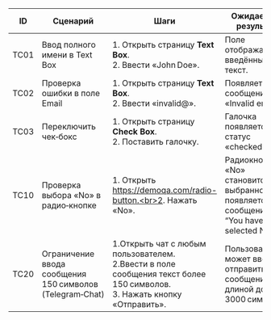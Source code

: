 | ID   | Сценарий                     | Шаги                                                   | Ожидаемый результат                    | Приоритет |
|------|------------------------------|--------------------------------------------------------|----------------------------------------|-----------|
| TC01 | Ввод полного имени в Text Box| 1. Открыть страницу **Text Box**.<br>2. Ввести «John Doe».| Поле отображает введённый текст.       | High      |
| TC02 | Проверка ошибки в поле Email | 1. Открыть страницу **Text Box**.<br>2. Ввести «invalid@».| Появляется сообщение «Invalid email». | Medium    |
| TC03 | Переключить чек‑бокс        | 1. Открыть страницу **Check Box**.<br>2. Поставить галочку.| Галочка появляется, статус «checked». | Low       |
| TC10 | Проверка выбора «No» в радио‑кнопке | 1. Открыть https://demoqa.com/radio-button.<br>2. Нажать «No». | Радиокнопка «No» становится выбранной, появляется сообщение “You have selected No”. | High |
| TC20 | Ограничение ввода сообщения 150 символов (Telegram‑Chat) | 1.Открыть чат с любым пользователем.<br>2.Ввести в поле сообщения текст более 150 символов.<br>3. Нажать кнопку «Отправить». | Пользователь может ввести и отправить сообщение длиной до 3000 символов. | High      | 
